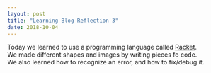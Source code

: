 ```yaml
---
layout: post
title: "Learning Blog Reflection 3"
date: 2018-10-04
---
```


Today we learned to use a programming language called [Racket](https://racket-lang.org/).  
We made different shapes and images by writing pieces fo code.  
We also learned how to recognize an error, and how to fix/debug it.
